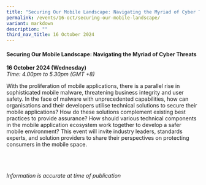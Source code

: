 ```yaml
---
title: "Securing Our Mobile Landscape: Navigating the Myriad of Cyber Threats"
permalink: /events/16-oct/securing-our-mobile-landscape/
variant: markdown
description: ""
third_nav_title: 16 October 2024
---
```

#### **Securing Our Mobile Landscape: Navigating the Myriad of Cyber Threats**

**16 October 2024 (Wednesday)**  
*Time: 4.00pm to 5.30pm (GMT +8)*

With the proliferation of mobile applications, there is a parallel rise in sophisticated mobile malware, threatening business integrity and user safety. In the face of malware with unprecedented capabilities, how can organisations and their developers utilise technical solutions to secure their mobile applications? How do these solutions complement existing best practices to provide assurance? How should various technical components in the mobile application ecosystem work together to develop a safer mobile environment? This event will invite industry leaders, standards experts, and solution providers to share their perspectives on protecting consumers in the mobile space.

<br><br><br>
*Information is accurate at time of publication*